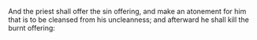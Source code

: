 And the priest shall offer the sin offering, and make an atonement for him that is to be cleansed from his uncleanness; and afterward he shall kill the burnt offering:
